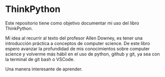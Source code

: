 ThinkPython
===========

Este repositorio tiene como objetivo documentar mi uso del libro ThinkPython.

Mi idea al recurrir al texto del profesor Allen Downey, es tener una introducción práctica a conceptos de computer science. De este libro espero avanzar la profundidad de mis conocimientos sobre computer science y volverme más hábil en el uso de python, github y git, ya sea con la terminal de git bash o VSCode.

Una manera interesante de aprender.
